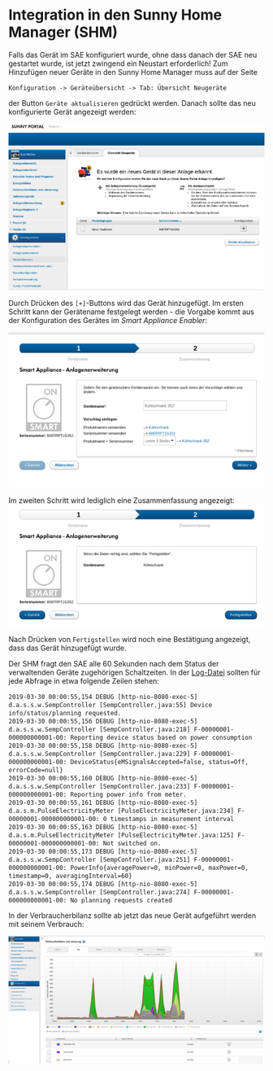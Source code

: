 # Integration in den Sunny Home Manager (SHM)
Falls das Gerät im SAE konfiguriert wurde, ohne dass danach der SAE neu gestartet wurde, ist jetzt zwingend ein Neustart erforderlich!
Zum Hinzufügen neuer Geräte in den Sunny Home Manager muss auf der Seite
```
Konfiguration -> Geräteübersicht -> Tab: Übersicht Neugeräte
```
der Button ```Geräte aktualisieren``` gedrückt werden. Danach sollte das neu konfigurierte Gerät angezeigt werden:

![Neues Geraet erkannt](../pics/shm/NeuesGeraetErkannt.png)

Durch Drücken des ```[+]```-Buttons wird das Gerät hinzugefügt.
Im ersten Schritt kann der Gerätename festgelegt werden - die Vorgabe kommt aus der Konfiguration des Gerätes im *Smart Appliance Enabler*:

![Neues Geraet Geraetename](../pics/shm/NeuesGeraet_Geraetename.png)

Im zweiten Schritt wird lediglich eine Zusammenfassung angezeigt:
![Neues Geraet Zusammenfassung](../pics/shm/NeuesGeraet_Zusammenfassung.png)

Nach Drücken von ```Fertigstellen``` wird noch eine Bestätigung angezeigt, dass das Gerät hinzugefügt wurde.

Der SHM fragt den SAE alle 60 Sekunden nach dem Status der verwaltenden Geräte zugehörigen Schaltzeiten. In der [Log-Datei](Support.md#Log) sollten für jede Abfrage in etwa folgende Zeilen stehen: 
```
2019-03-30 00:00:55,154 DEBUG [http-nio-8080-exec-5] d.a.s.s.w.SempController [SempController.java:55] Device info/status/planning requested.
2019-03-30 00:00:55,156 DEBUG [http-nio-8080-exec-5] d.a.s.s.w.SempController [SempController.java:218] F-00000001-000000000001-00: Reporting device status based on power consumption
2019-03-30 00:00:55,158 DEBUG [http-nio-8080-exec-5] d.a.s.s.w.SempController [SempController.java:229] F-00000001-000000000001-00: DeviceStatus{eMSignalsAccepted=false, status=Off, errorCode=null}
2019-03-30 00:00:55,160 DEBUG [http-nio-8080-exec-5] d.a.s.s.w.SempController [SempController.java:233] F-00000001-000000000001-00: Reporting power info from meter.
2019-03-30 00:00:55,161 DEBUG [http-nio-8080-exec-5] d.a.s.m.PulseElectricityMeter [PulseElectricityMeter.java:234] F-00000001-000000000001-00: 0 timestamps in measurement interval
2019-03-30 00:00:55,163 DEBUG [http-nio-8080-exec-5] d.a.s.m.PulseElectricityMeter [PulseElectricityMeter.java:125] F-00000001-000000000001-00: Not switched on.
2019-03-30 00:00:55,173 DEBUG [http-nio-8080-exec-5] d.a.s.s.w.SempController [SempController.java:251] F-00000001-000000000001-00: PowerInfo{averagePower=0, minPower=0, maxPower=0, timestamp=0, averagingInterval=60}
2019-03-30 00:00:55,174 DEBUG [http-nio-8080-exec-5] d.a.s.s.w.SempController [SempController.java:274] F-00000001-000000000001-00: No planning requests created
```

In der Verbraucherbilanz sollte ab jetzt das neue Gerät aufgeführt werden mit seinem Verbrauch:

![Verbraucherbilanz](../pics/shm/Verbraucherbilanz.png)
